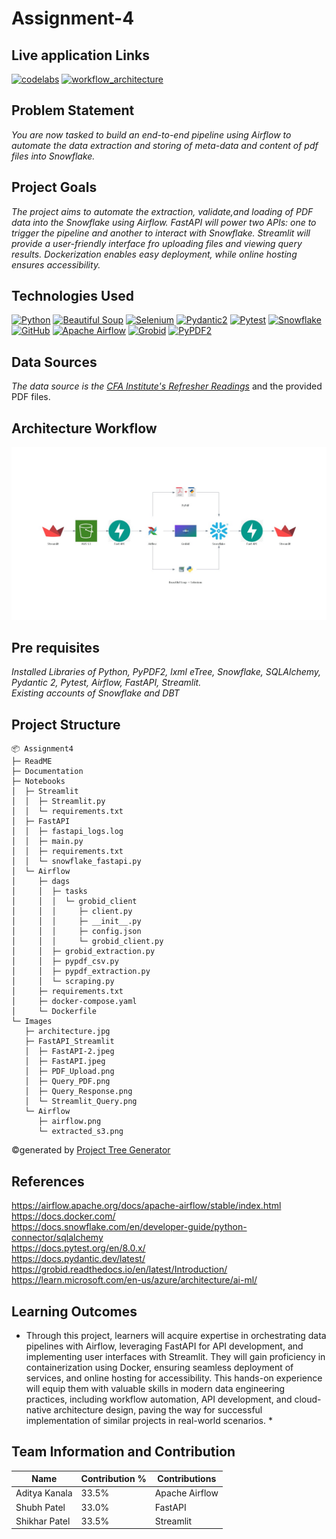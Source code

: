 # Assignment-4

## Live application Links
[![codelabs](https://img.shields.io/badge/codelabs-4285F4?style=for-the-badge&logo=codelabs&logoColor=white)]( https://codelabs-preview.appspot.com/?file_id=1RqHOoUqMIQfOulQol3h0uNZgvZv2XoVlEHEZQiwK2no#9)
[![workflow_architecture](https://img.shields.io/badge/workflow_architecture-FC6600?style=for-the-badge&logo=jupyter&logoColor=white)]( https://colab.research.google.com/drive/1ow6ueLi-AwGcwQSJhwZnQRYhPNbN8msh?usp=sharing)



## Problem Statement
*You are now tasked to build an end-to-end pipeline using Airflow to automate the data extraction and storing of meta-data and content of pdf files into Snowflake.*

## Project Goals
*The project aims to automate the extraction, validate,and loading of PDF data into the Snowflake using Airflow. FastAPI will power two APIs: one to trigger the pipeline and another to interact with Snowflake. Streamlit will provide a user-friendly interface fro uploading files and viewing query results. Dockerization enables easy deployment, while online hosting ensures accessibility.*

## Technologies Used
[![Python](https://img.shields.io/badge/Python-FFD43B?style=for-the-badge&logo=python&logoColor=blue)](https://www.python.org/)
[![Beautiful Soup](https://img.shields.io/badge/beautiful_soup-109989?style=for-the-badge&logo=beautiful_soup&logoColor=white)](https://pypi.org/project/beautifulsoup4/)
[![Selenium](https://img.shields.io/badge/Selenium-39e75f?style=for-the-badge&logo=selenium&logoColor=blue)](https://www.selenium.dev/)
[![Pydantic2](https://img.shields.io/badge/Pydantic_2-EF007E?style=for-the-badge&logo=pydantic&logoColor=blue)](https://docs.pydantic.dev/latest/)
[![Pytest](https://img.shields.io/badge/Pytest-D4E86D?style=for-the-badge&logo=pytest&logoColor=white)](https://docs.pytest.org/en/8.0.x/)
[![Snowflake](https://img.shields.io/badge/Snowflake-90e0ef?style=for-the-badge&logo=snowflake&logoColor=blue)](https://www.snowflake.com/en/)
[![GitHub](https://img.shields.io/badge/GitHub-100000?style=for-the-badge&logo=github&logoColor=white)](https://github.com/)
[![Apache Airflow](https://img.shields.io/badge/Apache_Airflow-109989?style=for-the-badge&logo=airflow&logoColor=white)](https://airflow.apache.org/)
[![Grobid](https://img.shields.io/badge/grobid-909090?style=for-the-badge&logo=grobid&logoColor=blue)](https://grobid.readthedocs.io/en/latest/Introduction/)
[![PyPDF2](https://img.shields.io/badge/PyPDF2-123499?style=for-the-badge&logo=python&logoColor=blue)](https://pypi.org/project/PyPDF2/)

## Data Sources
*The data source is the [CFA Institute's Refresher Readings](https://www.cfainstitute.org/membership/professional-development/refresher-readings/#sort=%40refreadingcurriculumyear%20descending)* and the provided PDF files.

## Architecture Workflow
![CFA Workflow](https://github.com/BigDataIA-Spring2024-Sec1-Team5/Assignment-4/blob/main/Images/architecture.jpg)

## Pre requisites
*Installed Libraries of Python, PyPDF2, lxml eTree, Snowflake, SQLAlchemy, Pydantic 2, Pytest, Airflow, FastAPI, Streamlit. <br>
Existing accounts of Snowflake and DBT*

## Project Structure
```
📦 Assignment4
├─ ReadME
├─ Documentation
├─ Notebooks
│  ├─ Streamlit
│  │  ├─ Streamlit.py
│  │  └─ requirements.txt
│  ├─ FastAPI
│  │  ├─ fastapi_logs.log
│  │  ├─ main.py
│  │  ├─ requirements.txt
│  │  └─ snowflake_fastapi.py
│  └─ Airflow
│     ├─ dags
│     │  ├─ tasks
│     │  │  └─ grobid_client
│     │  │     ├─ client.py
│     │  │     ├─ __init__.py
│     │  │     ├─ config.json
│     │  │     └─ grobid_client.py
│     │  ├─ grobid_extraction.py
│     │  ├─ pypdf_csv.py
│     │  ├─ pypdf_extraction.py
│     │  └─ scraping.py
│     ├─ requirements.txt
│     ├─ docker-compose.yaml
│     └─ Dockerfile
└─ Images
   ├─ architecture.jpg
   ├─ FastAPI_Streamlit
   │  ├─ FastAPI-2.jpeg
   │  ├─ FastAPI.jpeg
   │  ├─ PDF_Upload.png
   │  ├─ Query_PDF.png
   │  ├─ Query_Response.png
   │  └─ Streamlit_Query.png
   └─ Airflow
      ├─ airflow.png
      └─ extracted_s3.png
```
©generated by [Project Tree Generator](https://woochanleee.github.io/project-tree-generator)

## References
https://airflow.apache.org/docs/apache-airflow/stable/index.html <br>
https://docs.docker.com/ <br>
https://docs.snowflake.com/en/developer-guide/python-connector/sqlalchemy <br>
https://docs.pytest.org/en/8.0.x/ <br>
https://docs.pydantic.dev/latest/ <br>
https://grobid.readthedocs.io/en/latest/Introduction/ <br>
https://learn.microsoft.com/en-us/azure/architecture/ai-ml/ <br>

## Learning Outcomes
* Through this project, learners will acquire expertise in orchestrating data pipelines with Airflow, leveraging FastAPI for API development, and implementing user interfaces with Streamlit. They will gain proficiency in containerization using Docker, ensuring seamless deployment of services, and online hosting for accessibility. This hands-on experience will equip them with valuable skills in modern data engineering practices, including workflow automation, API development, and cloud-native architecture design, paving the way for successful implementation of similar projects in real-world scenarios. *

## Team Information and Contribution 

Name | Contribution %| Contributions |
--- |--- | --- |
Aditya Kanala | 33.5% | Apache Airflow|
Shubh Patel | 33.0% | FastAPI |
Shikhar Patel | 33.5% | Streamlit|
